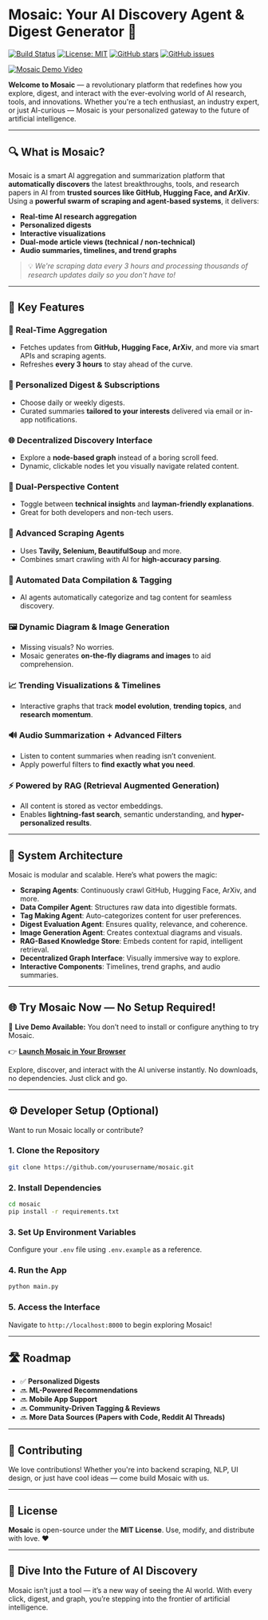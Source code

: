 # Mosaic: Your AI Discovery Agent & Digest Generator 🚀


[![Build Status](https://img.shields.io/github/workflow/status/MosaicVIT/mosaicWeb/Build)](https://github.com/MosaicVIT/mosaicWeb/actions) [![License: MIT](https://img.shields.io/badge/License-MIT-yellow.svg)](https://opensource.org/licenses/MIT) [![GitHub stars](https://img.shields.io/github/stars/MosaicVIT/mosaicWeb.svg)](https://github.com/MosaicVIT/mosaicWeb/stargazers) [![GitHub issues](https://img.shields.io/github/issues/MosaicVIT/mosaicWeb.svg)](https://github.com/MosaicVIT/mosaicWeb/issues)

[![Mosaic Demo Video](https://img.youtube.com/vi/Q9KcrjQiAkk/maxresdefault.jpg)](https://youtu.be/Q9KcrjQiAkk)


**Welcome to Mosaic** — a revolutionary platform that redefines how you explore, digest, and interact with the ever-evolving world of AI research, tools, and innovations. Whether you're a tech enthusiast, an industry expert, or just AI-curious — Mosaic is your personalized gateway to the future of artificial intelligence.

---

## 🔍 What is Mosaic?
Mosaic is a smart AI aggregation and summarization platform that **automatically discovers** the latest breakthroughs, tools, and research papers in AI from **trusted sources like GitHub, Hugging Face, and ArXiv**. Using a **powerful swarm of scraping and agent-based systems**, it delivers:
- **Real-time AI research aggregation**
- **Personalized digests**
- **Interactive visualizations**
- **Dual-mode article views (technical / non-technical)**
- **Audio summaries, timelines, and trend graphs**

> 💡 *We're scraping data every 3 hours and processing thousands of research updates daily so you don't have to!*

---

## 🌟 Key Features

### 🔄 Real-Time Aggregation
- Fetches updates from **GitHub, Hugging Face, ArXiv**, and more via smart APIs and scraping agents.
- Refreshes **every 3 hours** to stay ahead of the curve.

### 📨 Personalized Digest & Subscriptions
- Choose daily or weekly digests.
- Curated summaries **tailored to your interests** delivered via email or in-app notifications.

### 🌐 Decentralized Discovery Interface
- Explore a **node-based graph** instead of a boring scroll feed.
- Dynamic, clickable nodes let you visually navigate related content.

### 👥 Dual-Perspective Content
- Toggle between **technical insights** and **layman-friendly explanations**.
- Great for both developers and non-tech users.

### 🧠 Advanced Scraping Agents
- Uses **Tavily, Selenium, BeautifulSoup** and more.
- Combines smart crawling with AI for **high-accuracy parsing**.

### 🧩 Automated Data Compilation & Tagging
- AI agents automatically categorize and tag content for seamless discovery.

### 🖼️ Dynamic Diagram & Image Generation
- Missing visuals? No worries.
- Mosaic generates **on-the-fly diagrams and images** to aid comprehension.

### 📈 Trending Visualizations & Timelines
- Interactive graphs that track **model evolution**, **trending topics**, and **research momentum**.

### 🔊 Audio Summarization + Advanced Filters
- Listen to content summaries when reading isn’t convenient.
- Apply powerful filters to **find exactly what you need**.

### ⚡ Powered by RAG (Retrieval Augmented Generation)
- All content is stored as vector embeddings.
- Enables **lightning-fast search**, semantic understanding, and **hyper-personalized results**.

---

## 🧱 System Architecture

Mosaic is modular and scalable. Here’s what powers the magic:

- **Scraping Agents**: Continuously crawl GitHub, Hugging Face, ArXiv, and more.
- **Data Compiler Agent**: Structures raw data into digestible formats.
- **Tag Making Agent**: Auto-categorizes content for user preferences.
- **Digest Evaluation Agent**: Ensures quality, relevance, and coherence.
- **Image Generation Agent**: Creates contextual diagrams and visuals.
- **RAG-Based Knowledge Store**: Embeds content for rapid, intelligent retrieval.
- **Decentralized Graph Interface**: Visually immersive way to explore.
- **Interactive Components**: Timelines, trend graphs, and audio summaries.

---

## 🌐 Try Mosaic Now — No Setup Required!
🎉 **Live Demo Available:** You don’t need to install or configure anything to try Mosaic.

👉 **[Launch Mosaic in Your Browser](https://mosaicvit.github.io/mosaicWeb)**

Explore, discover, and interact with the AI universe instantly. No downloads, no dependencies. Just click and go.

---

## ⚙️ Developer Setup (Optional)

Want to run Mosaic locally or contribute?

### 1. Clone the Repository
```bash
git clone https://github.com/yourusername/mosaic.git
```

### 2. Install Dependencies
```bash
cd mosaic
pip install -r requirements.txt
```

### 3. Set Up Environment Variables
Configure your `.env` file using `.env.example` as a reference.

### 4. Run the App
```bash
python main.py
```

### 5. Access the Interface
Navigate to `http://localhost:8000` to begin exploring Mosaic!

---

## 🛣️ Roadmap
- ✅ **Personalized Digests**
- 🔜 **ML-Powered Recommendations**
- 🔜 **Mobile App Support**
- 🔜 **Community-Driven Tagging & Reviews**
- 🔜 **More Data Sources (Papers with Code, Reddit AI Threads)**

---

## 🤝 Contributing
We love contributions! Whether you're into backend scraping, NLP, UI design, or just have cool ideas — come build Mosaic with us.

---

## 📄 License
**Mosaic** is open-source under the **MIT License**. Use, modify, and distribute with love. ❤️

---

## 🚀 Dive Into the Future of AI Discovery
Mosaic isn’t just a tool — it’s a new way of seeing the AI world. With every click, digest, and graph, you’re stepping into the frontier of artificial intelligence.

